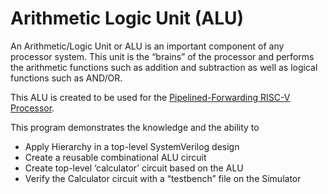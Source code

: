 # Arithmetic Logic Unit (ALU)

An Arithmetic/Logic Unit or ALU is an important component of any processor system. This unit is the “brains” of the processor and performs the arithmetic functions such as addition and subtraction as well as logical functions such as AND/OR. 

This ALU is created to be used for the [Pipelined-Forwarding RISC-V Processor](https://github.com/ParaeagleRyanC/ComputerOrganization-PipelinedForwardingRiscVProcessor/).

This program demonstrates the knowledge and the ability to
* Apply Hierarchy in a top-level SystemVerilog design
* Create a reusable combinational ALU circuit
* Create top-level ‘calculator’ circuit based on the ALU
* Verify the Calculator circuit with a “testbench” file on the Simulator
